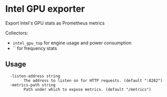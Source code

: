 # Intel GPU exporter

Export Intel's GPU stats as Prometheus metrics


Collectors:

- `intel_gpu_top` for engine usage and power consumption
- `` for frequency stats

## Usage

```
  -listen-address string
        The address to listen on for HTTP requests. (default ":8282")
  -metrics-path string
        Path under which to expose metrics. (default "/metrics")
```

